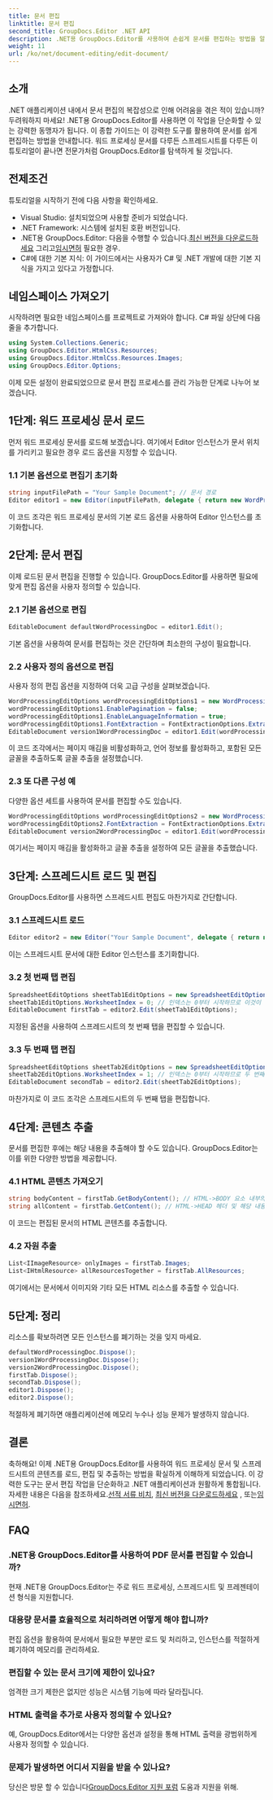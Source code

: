 ```yaml
---
title: 문서 편집
linktitle: 문서 편집
second_title: GroupDocs.Editor .NET API
description: .NET용 GroupDocs.Editor를 사용하여 손쉽게 문서를 편집하는 방법을 알아보세요. 워드 프로세싱 및 스프레드시트 파일에 대한 단계별 가이드입니다.
weight: 11
url: /ko/net/document-editing/edit-document/
---
```

## 소개
.NET 애플리케이션 내에서 문서 편집의 복잡성으로 인해 어려움을 겪은 적이 있습니까? 두려워하지 마세요! .NET용 GroupDocs.Editor를 사용하면 이 작업을 단순화할 수 있는 강력한 동맹자가 됩니다. 이 종합 가이드는 이 강력한 도구를 활용하여 문서를 쉽게 편집하는 방법을 안내합니다. 워드 프로세싱 문서를 다루든 스프레드시트를 다루든 이 튜토리얼이 끝나면 전문가처럼 GroupDocs.Editor를 탐색하게 될 것입니다.
## 전제조건
튜토리얼을 시작하기 전에 다음 사항을 확인하세요.
- Visual Studio: 설치되었으며 사용할 준비가 되었습니다.
- .NET Framework: 시스템에 설치된 호환 버전입니다.
-  .NET용 GroupDocs.Editor: 다음을 수행할 수 있습니다.[최신 버전을 다운로드하세요](https://releases.groupdocs.com/editor/net/) 그리고[임시면허](https://purchase.groupdocs.com/temporary-license/) 필요한 경우.
- C#에 대한 기본 지식: 이 가이드에서는 사용자가 C# 및 .NET 개발에 대한 기본 지식을 가지고 있다고 가정합니다.
## 네임스페이스 가져오기
시작하려면 필요한 네임스페이스를 프로젝트로 가져와야 합니다. C# 파일 상단에 다음 줄을 추가합니다.
```csharp
using System.Collections.Generic;
using GroupDocs.Editor.HtmlCss.Resources;
using GroupDocs.Editor.HtmlCss.Resources.Images;
using GroupDocs.Editor.Options;
```
이제 모든 설정이 완료되었으므로 문서 편집 프로세스를 관리 가능한 단계로 나누어 보겠습니다.
## 1단계: 워드 프로세싱 문서 로드
먼저 워드 프로세싱 문서를 로드해 보겠습니다. 여기에서 Editor 인스턴스가 문서 위치를 가리키고 필요한 경우 로드 옵션을 지정할 수 있습니다.
### 1.1 기본 옵션으로 편집기 초기화
```csharp
string inputFilePath = "Your Sample Document"; // 문서 경로
Editor editor1 = new Editor(inputFilePath, delegate { return new WordProcessingLoadOptions(); });
```
이 코드 조각은 워드 프로세싱 문서의 기본 로드 옵션을 사용하여 Editor 인스턴스를 초기화합니다.
## 2단계: 문서 편집
이제 로드된 문서 편집을 진행할 수 있습니다. GroupDocs.Editor를 사용하면 필요에 맞게 편집 옵션을 사용자 정의할 수 있습니다.
### 2.1 기본 옵션으로 편집
```csharp
EditableDocument defaultWordProcessingDoc = editor1.Edit();
```
기본 옵션을 사용하여 문서를 편집하는 것은 간단하며 최소한의 구성이 필요합니다.
### 2.2 사용자 정의 옵션으로 편집
사용자 정의 편집 옵션을 지정하여 더욱 고급 구성을 살펴보겠습니다.
```csharp
WordProcessingEditOptions wordProcessingEditOptions1 = new WordProcessingEditOptions();
wordProcessingEditOptions1.EnablePagination = false;
wordProcessingEditOptions1.EnableLanguageInformation = true;
wordProcessingEditOptions1.FontExtraction = FontExtractionOptions.ExtractAllEmbedded;
EditableDocument version1WordProcessingDoc = editor1.Edit(wordProcessingEditOptions1);
```
이 코드 조각에서는 페이지 매김을 비활성화하고, 언어 정보를 활성화하고, 포함된 모든 글꼴을 추출하도록 글꼴 추출을 설정했습니다.
### 2.3 또 다른 구성 예
다양한 옵션 세트를 사용하여 문서를 편집할 수도 있습니다.
```csharp
WordProcessingEditOptions wordProcessingEditOptions2 = new WordProcessingEditOptions(true);
wordProcessingEditOptions2.FontExtraction = FontExtractionOptions.ExtractAll;
EditableDocument version2WordProcessingDoc = editor1.Edit(wordProcessingEditOptions2);
```
여기서는 페이지 매김을 활성화하고 글꼴 추출을 설정하여 모든 글꼴을 추출했습니다.
## 3단계: 스프레드시트 로드 및 편집
GroupDocs.Editor를 사용하면 스프레드시트 편집도 마찬가지로 간단합니다.
### 3.1 스프레드시트 로드
```csharp
Editor editor2 = new Editor("Your Sample Document", delegate { return new SpreadsheetLoadOptions(); });
```
이는 스프레드시트 문서에 대한 Editor 인스턴스를 초기화합니다.
### 3.2 첫 번째 탭 편집
```csharp
SpreadsheetEditOptions sheetTab1EditOptions = new SpreadsheetEditOptions();
sheetTab1EditOptions.WorksheetIndex = 0; // 인덱스는 0부터 시작하므로 이것이 첫 번째 탭입니다.
EditableDocument firstTab = editor2.Edit(sheetTab1EditOptions);
```
지정된 옵션을 사용하여 스프레드시트의 첫 번째 탭을 편집할 수 있습니다.
### 3.3 두 번째 탭 편집
```csharp
SpreadsheetEditOptions sheetTab2EditOptions = new SpreadsheetEditOptions();
sheetTab2EditOptions.WorksheetIndex = 1; // 인덱스는 0부터 시작하므로 두 번째 탭입니다.
EditableDocument secondTab = editor2.Edit(sheetTab2EditOptions);
```
마찬가지로 이 코드 조각은 스프레드시트의 두 번째 탭을 편집합니다.
## 4단계: 콘텐츠 추출
문서를 편집한 후에는 해당 내용을 추출해야 할 수도 있습니다. GroupDocs.Editor는 이를 위한 다양한 방법을 제공합니다.
### 4.1 HTML 콘텐츠 가져오기
```csharp
string bodyContent = firstTab.GetBodyContent(); // HTML->BODY 요소 내부의 HTML 마크업
string allContent = firstTab.GetContent(); // HTML->HEAD 헤더 및 해당 내용을 포함한 모든 문서의 전체 HTML 마크업
```
이 코드는 편집된 문서의 HTML 콘텐츠를 추출합니다.
### 4.2 자원 추출
```csharp
List<IImageResource> onlyImages = firstTab.Images;
List<IHtmlResource> allResourcesTogether = firstTab.AllResources;
```
여기에서는 문서에서 이미지와 기타 모든 HTML 리소스를 추출할 수 있습니다.
## 5단계: 정리
리소스를 확보하려면 모든 인스턴스를 폐기하는 것을 잊지 마세요.
```csharp
defaultWordProcessingDoc.Dispose();
version1WordProcessingDoc.Dispose();
version2WordProcessingDoc.Dispose();
firstTab.Dispose();
secondTab.Dispose();
editor1.Dispose();
editor2.Dispose();
```
적절하게 폐기하면 애플리케이션에 메모리 누수나 성능 문제가 발생하지 않습니다.
## 결론
 축하해요! 이제 .NET용 GroupDocs.Editor를 사용하여 워드 프로세싱 문서 및 스프레드시트의 콘텐츠를 로드, 편집 및 추출하는 방법을 확실하게 이해하게 되었습니다. 이 강력한 도구는 문서 편집 작업을 단순화하고 .NET 애플리케이션과 원활하게 통합됩니다. 자세한 내용은 다음을 참조하세요.[선적 서류 비치](https://tutorials.groupdocs.com/editor/net/), [최신 버전을 다운로드하세요](https://releases.groupdocs.com/editor/net/) , 또는[임시면허](https://purchase.groupdocs.com/temporary-license/).
## FAQ
### .NET용 GroupDocs.Editor를 사용하여 PDF 문서를 편집할 수 있습니까?
현재 .NET용 GroupDocs.Editor는 주로 워드 프로세싱, 스프레드시트 및 프레젠테이션 형식을 지원합니다.
### 대용량 문서를 효율적으로 처리하려면 어떻게 해야 합니까?
편집 옵션을 활용하여 문서에서 필요한 부분만 로드 및 처리하고, 인스턴스를 적절하게 폐기하여 메모리를 관리하세요.
### 편집할 수 있는 문서 크기에 제한이 있나요?
엄격한 크기 제한은 없지만 성능은 시스템 기능에 따라 달라집니다.
### HTML 출력을 추가로 사용자 정의할 수 있나요?
예, GroupDocs.Editor에서는 다양한 옵션과 설정을 통해 HTML 출력을 광범위하게 사용자 정의할 수 있습니다.
### 문제가 발생하면 어디서 지원을 받을 수 있나요?
 당신은 방문 할 수 있습니다[GroupDocs.Editor 지원 포럼](https://forum.groupdocs.com/c/editor/20) 도움과 지원을 위해.